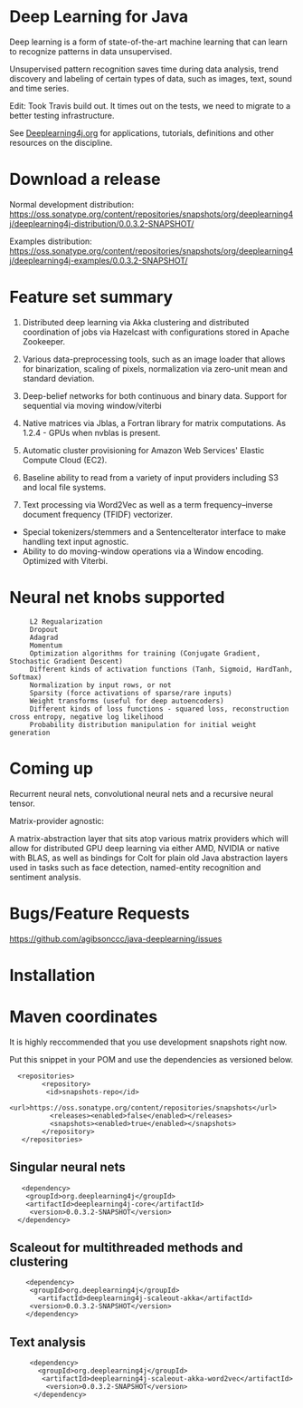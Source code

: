 Deep Learning for Java
=======================

Deep learning is a form of state-of-the-art machine learning that can learn to recognize patterns in data unsupervised.

Unsupervised pattern recognition saves time during data analysis, trend discovery and labeling of certain types of data, such as images, text, sound and time series.

Edit: Took Travis build out. It times out on the tests, we need to migrate to a better testing infrastructure.

See [Deeplearning4j.org](http://deeplearning4j.org/) for applications, tutorials, definitions and other resources on the discipline.


Download a release
===========================

Normal development distribution:
https://oss.sonatype.org/content/repositories/snapshots/org/deeplearning4j/deeplearning4j-distribution/0.0.3.2-SNAPSHOT/

Examples distribution:
https://oss.sonatype.org/content/repositories/snapshots/org/deeplearning4j/deeplearning4j-examples/0.0.3.2-SNAPSHOT/



Feature set summary
====================

1. Distributed deep learning via Akka clustering and distributed coordination of jobs via Hazelcast with configurations stored in Apache Zookeeper.

2. Various data-preprocessing tools, such as an image loader that allows for binarization, scaling of pixels, normalization via zero-unit mean and standard deviation.

3. Deep-belief networks for both continuous and binary data. Support for sequential via moving window/viterbi

4. Native matrices via Jblas, a Fortran library for matrix computations. As 1.2.4 - GPUs when nvblas is present.

5. Automatic cluster provisioning for Amazon Web Services' Elastic Compute Cloud (EC2).

6. Baseline ability to read from a variety of input providers including S3 and local file systems.

7. Text processing via Word2Vec as well as a term frequency–inverse document frequency (TFIDF) vectorizer.
          
  - Special tokenizers/stemmers and a SentenceIterator interface to make handling text input agnostic.
  - Ability to do moving-window operations via a Window encoding. Optimized with Viterbi.


Neural net knobs supported
=====================================
         L2 Regualarization
         Dropout
         Adagrad
         Momentum
         Optimization algorithms for training (Conjugate Gradient, Stochastic Gradient Descent)
         Different kinds of activation functions (Tanh, Sigmoid, HardTanh, Softmax)
         Normalization by input rows, or not
         Sparsity (force activations of sparse/rare inputs)
         Weight transforms (useful for deep autoencoders)
         Different kinds of loss functions - squared loss, reconstruction cross entropy, negative log likelihood
         Probability distribution manipulation for initial weight generation



Coming up
=============================

Recurrent neural nets, convolutional neural nets and a recursive neural tensor.

Matrix-provider agnostic: 

A matrix-abstraction layer that sits atop various matrix providers which will allow for 
distributed GPU deep learning via either AMD, NVIDIA or native with BLAS, as well as bindings for Colt for plain old Java abstraction layers used in tasks such as face detection, named-entity recognition and sentiment analysis.



Bugs/Feature Requests
================

https://github.com/agibsonccc/java-deeplearning/issues






Installation
===========================================



# Maven coordinates

 It is highly reccommended  that you use development snapshots right now.
 
 Put this snippet in your POM and use the dependencies as versioned below.
 
      <repositories>
            <repository>
             <id>snapshots-repo</id>
              <url>https://oss.sonatype.org/content/repositories/snapshots</url>
              <releases><enabled>false</enabled></releases>
              <snapshots><enabled>true</enabled></snapshots>
            </repository>
       </repositories>


## Singular neural nets
       
       <dependency>
        <groupId>org.deeplearning4j</groupId>
        <artifactId>deeplearning4j-core</artifactId>
         <version>0.0.3.2-SNAPSHOT</version>
      </dependency>


## Scaleout for multithreaded methods and clustering
       
        <dependency>
         <groupId>org.deeplearning4j</groupId>
           <artifactId>deeplearning4j-scaleout-akka</artifactId>
         <version>0.0.3.2-SNAPSHOT</version>
        </dependency>



## Text analysis

         <dependency>
           <groupId>org.deeplearning4j</groupId>
            <artifactId>deeplearning4j-scaleout-akka-word2vec</artifactId>
             <version>0.0.3.2-SNAPSHOT</version>
          </dependency>


